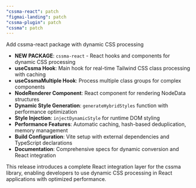 ```yaml
---
"cssma-react": patch
"figmai-landing": patch
"cssma-plugin": patch
"cssma": patch
---
```


Add cssma-react package with dynamic CSS processing

- **NEW PACKAGE**: `cssma-react` - React hooks and components for dynamic CSS processing
- **useCssma Hook**: Main hook for real-time Tailwind CSS class processing with caching
- **useCssmaMultiple Hook**: Process multiple class groups for complex components
- **NodeRenderer Component**: React component for rendering NodeData structures
- **Dynamic Style Generation**: `generateHybridStyles` function with performance optimization
- **Style Injection**: `injectDynamicStyle` for runtime DOM styling
- **Performance Features**: Automatic caching, hash-based deduplication, memory management
- **Build Configuration**: Vite setup with external dependencies and TypeScript declarations
- **Documentation**: Comprehensive specs for dynamic conversion and React integration

This release introduces a complete React integration layer for the cssma library, enabling developers to use dynamic CSS processing in React applications with optimized performance.
